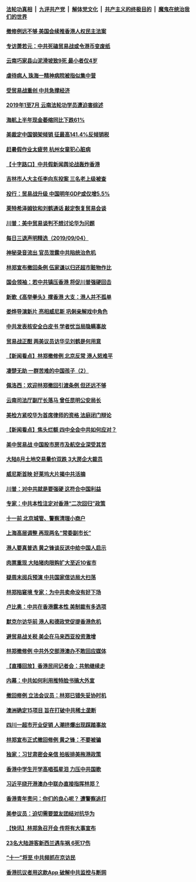 ####  [法轮功真相](../../../../basic/blob/master/README.md?t=09051552) &nbsp;|&nbsp; [九评共产党](../../../../9ping.md/blob/master/README.md?t=09051552) &nbsp;|&nbsp; [解体党文化](../../../../jtdwh.md/blob/master/README.md?t=09051552)  &nbsp;|&nbsp; [共产主义的终极目的](../../../../gczydzjmd.md/blob/master/README.md?t=09051552) &nbsp;|&nbsp; [魔鬼在统治我们的世界](../../../../mgztzwmdsj.md/blob/master/README.md?t=09051552) 

#### [撤修例远不够 美国会续推香港人权民主法案](../pages/nsc413/n11501663.md?t=09051552) 

#### [专访萧若元：中共死磕贸易战或令港币变废纸](../pages/nsc413/n11500371.md?t=09051552) 


#### [云南巧家县山泥滑坡致9死 最小者仅4岁](../pages/nsc413/n11501182.md?t=09051552) 

#### [虐待病人 珠海一精神病院被指似集中营](../pages/nsc413/n11501154.md?t=09051552) 

#### [受贸易战重创 中共急撑经济](../pages/nsc413/n11500907.md?t=09051552) 

#### [2019年1至7月 云南法轮功学员遭迫害综述](../pages/nsc413/n11496795.md?t=09051552) 

#### [海航上半年现金萎缩同比下跌61%](../pages/nsc413/n11500322.md?t=09051552) 

#### [美裁定中国钢架倾销 征最高141.4%反倾销税](../pages/nsc413/n11501084.md?t=09051552) 

#### [赶暑假作业太疲劳 杭州女童犯心脏病](../pages/nsc413/n11500917.md?t=09051552) 

#### [【十字路口】中共假新闻舆论战轰炸香港](../pages/nsc413/n11499974.md?t=09051552) 

#### [吉林市人大主任李向东投案 三名老上级被查](../pages/nsc413/n11500176.md?t=09051552) 

#### [投行：贸易战升级 中国明年GDP或仅增5.5%](../pages/nsc413/n11499866.md?t=09051552) 

#### [莱特希泽姆钦和刘鹤通话 敲定恢复贸易会谈](../pages/nsc413/n11500095.md?t=09051552) 

#### [川普：美中贸易谈判不想讨论华为问题](../pages/nsc413/n11499817.md?t=09051552) 

#### [每日三退声明精选（2019/09/04）](../pages/nsc413/n11500047.md?t=09051552) 

#### [神秘录音流出 官员泄露中共陷统治危机](../pages/nsc413/n11499822.md?t=09051552) 

#### [林郑宣布撤回条例 伍家谦以归还超市赃物作比](../pages/nsc413/n11499673.md?t=09051552) 

#### [国会领袖：若中共镇压香港 将促川普强硬回击](../pages/nsc413/n11499397.md?t=09051552) 

#### [新歌《高举拳头》撑香港 大支：港人并不孤单](../pages/nsc413/n11499505.md?t=09051552) 

#### [娄烨导演新片 亮相威尼斯 巩俐亲解戏中角色](../pages/nsc413/n11499326.md?t=09051552) 

#### [中共发表核安全白皮书 学者忧当局隐瞒事故](../pages/nsc413/n11499696.md?t=09051552) 

#### [贸易战正酣 两美议员访华见刘鹤是何用意](../pages/nsc413/n11499741.md?t=09051552) 

#### [【新闻看点】林郑撤修例 北京反常 港人怒难平](../pages/nsc413/n11499456.md?t=09051552) 

#### [凄楚无助 一群苦难的中国孩子（2）](../pages/nsc413/n11495958.md?t=09051552) 

#### [佩洛西：欢迎林郑撤回引渡条例 但还远不够](../pages/nsc413/n11499635.md?t=09051552) 

#### [云南司法厅副厅长落马 曾任昆明公安局长](../pages/nsc413/n11499582.md?t=09051552) 

#### [美检方紧咬华为首席律师的资格 法庭闭门辩论](../pages/nsc413/n11499361.md?t=09051552) 

#### [【新闻看点】焦头烂额 四中全会中共如何应对？](../pages/nsc413/n11499393.md?t=09051552) 

#### [美中贸易战 中国股市房市及航空业深受其苦](../pages/nsc413/n11499418.md?t=09051552) 

#### [大陆8月土地交易量价双跌 3大房企大裁员](../pages/nsc413/n11499552.md?t=09051552) 

#### [威尼斯首映 好莱坞大片揭中共活摘](../pages/nsc413/n11497103.md?t=09051552) 

#### [川普：对中共就是要强硬 这符合中国利益](../pages/nsc413/n11499376.md?t=09051552) 

#### [专家：中共本性注定对香港“二次回归”政策](../pages/nsc413/n11499462.md?t=09051552) 

#### [十一前 北京城管、警察清理小商户](../pages/nsc413/n11499404.md?t=09051552) 

#### [上海高层调整 再现两名“常委副市长”](../pages/nsc413/n11499027.md?t=09051552) 

#### [港人要真普选 黄之锋谈反送中给中国人启示](../pages/nsc413/n11499183.md?t=09051552) 

#### [肉票重现 大陆猪肉限购扩大至近10省市](../pages/nsc413/n11499216.md?t=09051552) 

#### [疑周末阅兵预演  中共国家信访局大扫荡](../pages/nsc413/n11498987.md?t=09051552) 

#### [林郑陷窘境 专家：为中共卖命没有好下场](../pages/nsc413/n11499019.md?t=09051552) 

#### [卢比奥：中共在香港露本性 美制裁有多选项](../pages/nsc413/n11499090.md?t=09051552) 

#### [默克尔访华前 港人和德政党促提香港危机](../pages/nsc413/n11499037.md?t=09051552) 

#### [避贸易战关税 美企在马来西亚投资激增](../pages/nsc413/n11498912.md?t=09051552) 

#### [林郑撤修例 中共外交部港澳办不敢回应媒体](../pages/nsc413/n11499004.md?t=09051552) 


#### [【直播回放】香港民间记者会：共勉继续走](../pages/nsc413/n11498948.md?t=09051552) 

#### [内幕：中共如何利用推特脸书搞大外宣](../pages/nsc413/n11471470.md?t=09051552) 

#### [撤回修例 立法会议员：林郑已错失妥协时机](../pages/nsc413/n11498705.md?t=09051552) 

#### [澳洲确定15项目 旨在打破中共稀土垄断](../pages/nsc413/n11498449.md?t=09051552) 

#### [四川一超市开业促销 人潮挤爆出现踩踏事故](../pages/nsc413/n11498363.md?t=09051552) 

#### [林郑宣布正式撤回修例 黄之锋：不要被骗](../pages/nsc413/n11498649.md?t=09051552) 

#### [独家：习甘肃密会亲信 拍板排美拖港政策](../pages/nsc413/n11498256.md?t=09051552) 

#### [香港中学生开学高唱孤星泪 力压中共国歌](../pages/nsc413/n11498453.md?t=09051552) 

#### [习近平绕开港澳办中联办直接指挥林郑？](../pages/nsc413/n11498398.md?t=09051552) 

#### [香港青年责问：你们的良心呢？ 遭警察追打](../pages/nsc413/n11498343.md?t=09051552) 

#### [美参议员：迫切需要盟友团结对抗华为](../pages/nsc413/n11498312.md?t=09051552) 

#### [【快讯】林郑急召开会 传将有大事宣布](../pages/nsc413/n11498253.md?t=09051552) 

#### [23名大陆游客新西兰遇车祸 6死17伤](../pages/nsc413/n11497860.md?t=09051552) 

#### [“十一”将至 中共频抓在京访民](../pages/nsc413/n11497797.md?t=09051552) 

#### [香港抗议者用这款App 破解中共监控与断网](../pages/nsc413/n11497915.md?t=09051552) 

